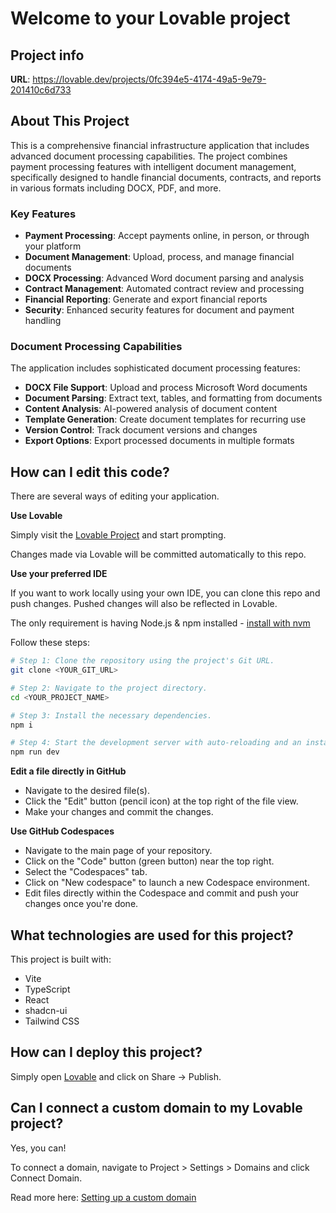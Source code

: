 # Welcome to your Lovable project

## Project info

**URL**: https://lovable.dev/projects/0fc394e5-4174-49a5-9e79-201410c6d733

## About This Project

This is a comprehensive financial infrastructure application that includes advanced document processing capabilities. The project combines payment processing features with intelligent document management, specifically designed to handle financial documents, contracts, and reports in various formats including DOCX, PDF, and more.

### Key Features

- **Payment Processing**: Accept payments online, in person, or through your platform
- **Document Management**: Upload, process, and manage financial documents
- **DOCX Processing**: Advanced Word document parsing and analysis
- **Contract Management**: Automated contract review and processing
- **Financial Reporting**: Generate and export financial reports
- **Security**: Enhanced security features for document and payment handling

### Document Processing Capabilities

The application includes sophisticated document processing features:

- **DOCX File Support**: Upload and process Microsoft Word documents
- **Document Parsing**: Extract text, tables, and formatting from documents
- **Content Analysis**: AI-powered analysis of document content
- **Template Generation**: Create document templates for recurring use
- **Version Control**: Track document versions and changes
- **Export Options**: Export processed documents in multiple formats

## How can I edit this code?

There are several ways of editing your application.

**Use Lovable**

Simply visit the [Lovable Project](https://lovable.dev/projects/0fc394e5-4174-49a5-9e79-201410c6d733) and start prompting.

Changes made via Lovable will be committed automatically to this repo.

**Use your preferred IDE**

If you want to work locally using your own IDE, you can clone this repo and push changes. Pushed changes will also be reflected in Lovable.

The only requirement is having Node.js & npm installed - [install with nvm](https://github.com/nvm-sh/nvm#installing-and-updating)

Follow these steps:

```sh
# Step 1: Clone the repository using the project's Git URL.
git clone <YOUR_GIT_URL>

# Step 2: Navigate to the project directory.
cd <YOUR_PROJECT_NAME>

# Step 3: Install the necessary dependencies.
npm i

# Step 4: Start the development server with auto-reloading and an instant preview.
npm run dev
```

**Edit a file directly in GitHub**

- Navigate to the desired file(s).
- Click the "Edit" button (pencil icon) at the top right of the file view.
- Make your changes and commit the changes.

**Use GitHub Codespaces**

- Navigate to the main page of your repository.
- Click on the "Code" button (green button) near the top right.
- Select the "Codespaces" tab.
- Click on "New codespace" to launch a new Codespace environment.
- Edit files directly within the Codespace and commit and push your changes once you're done.

## What technologies are used for this project?

This project is built with:

- Vite
- TypeScript
- React
- shadcn-ui
- Tailwind CSS

## How can I deploy this project?

Simply open [Lovable](https://lovable.dev/projects/0fc394e5-4174-49a5-9e79-201410c6d733) and click on Share -> Publish.

## Can I connect a custom domain to my Lovable project?

Yes, you can!

To connect a domain, navigate to Project > Settings > Domains and click Connect Domain.

Read more here: [Setting up a custom domain](https://docs.lovable.dev/tips-tricks/custom-domain#step-by-step-guide)
